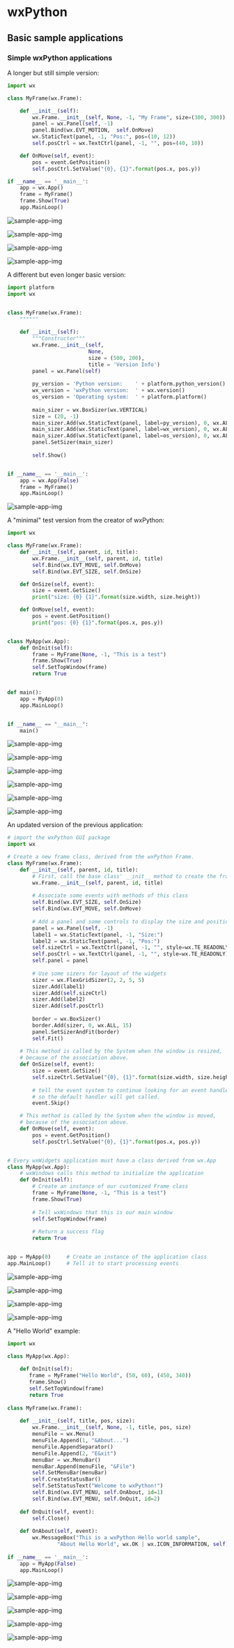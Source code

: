 # wxPython

## Basic sample applications

### Simple wxPython applications

A longer but still simple version:

```python
import wx

class MyFrame(wx.Frame):

    def __init__(self):
        wx.Frame.__init__(self, None, -1, "My Frame", size=(300, 300))
        panel = wx.Panel(self, -1)
        panel.Bind(wx.EVT_MOTION,  self.OnMove)
        wx.StaticText(panel, -1, "Pos:", pos=(10, 12))
        self.posCtrl = wx.TextCtrl(panel, -1, "", pos=(40, 10))

    def OnMove(self, event):
        pos = event.GetPosition()
        self.posCtrl.SetValue("{0}, {1}".format(pos.x, pos.y))

if __name__ == '__main__':
    app = wx.App()
    frame = MyFrame()
    frame.Show(True)
    app.MainLoop()
```

![sample-app-img](files/02-wxpython-basic-sample-applications-a.png)

![sample-app-img](files/02-wxpython-basic-sample-applications-b.png)

![sample-app-img](files/02-wxpython-basic-sample-applications-c.png)

![sample-app-img](files/02-wxpython-basic-sample-applications-d.png)

A different but even longer basic version:

```python
import platform
import wx


class MyFrame(wx.Frame):
    """"""
    
    def __init__(self):
        """Constructor"""
        wx.Frame.__init__(self, 
                          None, 
                          size = (500, 200), 
                          title = 'Version Info')
        panel = wx.Panel(self)
        
        py_version = 'Python version:    ' + platform.python_version()
        wx_version = 'wxPython version:  ' + wx.version()
        os_version = 'Operating system:  ' + platform.platform()
        
        main_sizer = wx.BoxSizer(wx.VERTICAL)
        size = (20, -1)
        main_sizer.Add(wx.StaticText(panel, label=py_version), 0, wx.ALL, 5)
        main_sizer.Add(wx.StaticText(panel, label=wx_version), 0, wx.ALL, 5)
        main_sizer.Add(wx.StaticText(panel, label=os_version), 0, wx.ALL, 5)
        panel.SetSizer(main_sizer)
        
        self.Show()


if __name__ == '__main__':
    app = wx.App(False)
    frame = MyFrame()
    app.MainLoop()
```

![sample-app-img](files/02-wxpython-basic-sample-applications-e.png)

A "minimal" test version from the creator of wxPython:

```python
import wx

class MyFrame(wx.Frame):
    def __init__(self, parent, id, title):
        wx.Frame.__init__(self, parent, id, title)
        self.Bind(wx.EVT_MOVE, self.OnMove)
        self.Bind(wx.EVT_SIZE, self.OnSize)

    def OnSize(self, event):
        size = event.GetSize()
        print("size: {0} {1}".format(size.width, size.height))

    def OnMove(self, event):
        pos = event.GetPosition()
        print("pos: {0} {1}".format(pos.x, pos.y))


class MyApp(wx.App):
    def OnInit(self):
        frame = MyFrame(None, -1, "This is a test")
        frame.Show(True)
        self.SetTopWindow(frame)
        return True


def main():
    app = MyApp(0)
    app.MainLoop()


if __name__ == "__main__":
    main()
```

![sample-app-img](files/02-wxpython-basic-sample-applications-f.png)

![sample-app-img](files/02-wxpython-basic-sample-applications-g.png)

![sample-app-img](files/02-wxpython-basic-sample-applications-h.png)

![sample-app-img](files/02-wxpython-basic-sample-applications-i.png)

![sample-app-img](files/02-wxpython-basic-sample-applications-j.png)

![sample-app-img](files/02-wxpython-basic-sample-applications-k.png)

An updated version of the previous application:

```python
# import the wxPython GUI package
import wx

# Create a new frame class, derived from the wxPython Frame.
class MyFrame(wx.Frame):
    def __init__(self, parent, id, title):
        # First, call the base class' __init__ method to create the frame
        wx.Frame.__init__(self, parent, id, title)
        
        # Associate some events with methods of this class
        self.Bind(wx.EVT_SIZE, self.OnSize)
        self.Bind(wx.EVT_MOVE, self.OnMove)
        
        # Add a panel and some controls to display the size and position
        panel = wx.Panel(self, -1)
        label1 = wx.StaticText(panel, -1, "Size:")
        label2 = wx.StaticText(panel, -1, "Pos:")
        self.sizeCtrl = wx.TextCtrl(panel, -1, "", style=wx.TE_READONLY)
        self.posCtrl = wx.TextCtrl(panel, -1, "", style=wx.TE_READONLY)
        self.panel = panel
        
        # Use some sizers for layout of the widgets
        sizer = wx.FlexGridSizer(2, 2, 5, 5)
        sizer.Add(label1)
        sizer.Add(self.sizeCtrl)
        sizer.Add(label2)
        sizer.Add(self.posCtrl)
        
        border = wx.BoxSizer()
        border.Add(sizer, 0, wx.ALL, 15)
        panel.SetSizerAndFit(border)
        self.Fit()
        
    # This method is called by the System when the window is resized,
    # because of the association above.
    def OnSize(self, event):
        size = event.GetSize()
        self.sizeCtrl.SetValue("{0}, {1}".format(size.width, size.height))
        
        # tell the event system to continue looking for an event handler,
        # so the default handler will get called.
        event.Skip()

    # This method is called by the System when the window is moved,
    # because of the association above.
    def OnMove(self, event):
        pos = event.GetPosition()
        self.posCtrl.SetValue("{0}, {1}".format(pos.x, pos.y))


# Every wxWidgets application must have a class derived from wx.App
class MyApp(wx.App):
    # wxWindows calls this method to initialize the application
    def OnInit(self):
        # Create an instance of our customized Frame class
        frame = MyFrame(None, -1, "This is a test")
        frame.Show(True)
        
        # Tell wxWindows that this is our main window
        self.SetTopWindow(frame)
        
        # Return a success flag
        return True


app = MyApp(0)     # Create an instance of the application class
app.MainLoop()     # Tell it to start processing events
```

![sample-app-img](files/02-wxpython-basic-sample-applications-l.png)

![sample-app-img](files/02-wxpython-basic-sample-applications-m.png)

![sample-app-img](files/02-wxpython-basic-sample-applications-n.png)

![sample-app-img](files/02-wxpython-basic-sample-applications-o.png)

A "Hello World" example:

```python
import wx

class MyApp(wx.App):
    
    def OnInit(self):
       frame = MyFrame("Hello World", (50, 60), (450, 340))
       frame.Show()
       self.SetTopWindow(frame)
       return True
    
class MyFrame(wx.Frame):
    
    def __init__(self, title, pos, size):
        wx.Frame.__init__(self, None, -1, title, pos, size)
        menuFile = wx.Menu()
        menuFile.Append(1, "&About...")
        menuFile.AppendSeparator()
        menuFile.Append(2, "E&xit")
        menuBar = wx.MenuBar()
        menuBar.Append(menuFile, "&File")
        self.SetMenuBar(menuBar)
        self.CreateStatusBar()
        self.SetStatusText("Welcome to wxPython!")
        self.Bind(wx.EVT_MENU, self.OnAbout, id=1)
        self.Bind(wx.EVT_MENU, self.OnQuit, id=2)
        
    def OnQuit(self, event):
        self.Close()
         
    def OnAbout(self, event):
        wx.MessageBox("This is a wxPython Hello world sample", 
                "About Hello World", wx.OK | wx.ICON_INFORMATION, self)
                
if __name__ == '__main__':
    app = MyApp(False)
    app.MainLoop()
```

![sample-app-img](files/02-wxpython-basic-sample-applications-p.png)

![sample-app-img](files/02-wxpython-basic-sample-applications-q.png)

![sample-app-img](files/02-wxpython-basic-sample-applications-r.png)

![sample-app-img](files/02-wxpython-basic-sample-applications-s.png)

![sample-app-img](files/02-wxpython-basic-sample-applications-t.png)

